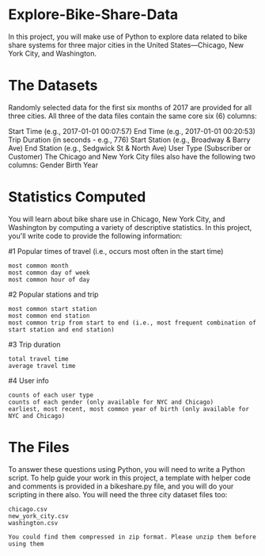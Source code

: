 # Explore-Bike-Share-Data
In this project, you will make use of Python to explore data related to bike share systems for three major cities in the United States—Chicago, New York City, and Washington.

# The Datasets
Randomly selected data for the first six months of 2017 are provided for all three cities. All three of the data files contain the same core six (6) columns:

Start Time (e.g., 2017-01-01 00:07:57)
End Time (e.g., 2017-01-01 00:20:53)
Trip Duration (in seconds - e.g., 776)
Start Station (e.g., Broadway & Barry Ave)
End Station (e.g., Sedgwick St & North Ave)
User Type (Subscriber or Customer)
The Chicago and New York City files also have the following two columns:
    Gender
    Birth Year

# Statistics Computed
You will learn about bike share use in Chicago, New York City, and Washington by computing a variety of descriptive statistics. In this project, you'll write code to provide the following information:

   #1 Popular times of travel (i.e., occurs most often in the start time)

    most common month
    most common day of week
    most common hour of day

    
   #2 Popular stations and trip

    most common start station
    most common end station
    most common trip from start to end (i.e., most frequent combination of start station and end station)
   
   #3 Trip duration

    total travel time
    average travel time
    
   #4 User info

    counts of each user type
    counts of each gender (only available for NYC and Chicago)
    earliest, most recent, most common year of birth (only available for NYC and Chicago)

# The Files
To answer these questions using Python, you will need to write a Python script. To help guide your work in this project, a template with helper code and comments is provided in a bikeshare.py file, and you will do your scripting in there also. You will need the three city dataset files too:

    chicago.csv
    new_york_city.csv
    washington.csv
    
    You could find them compressed in zip format. Please unzip them before using them
